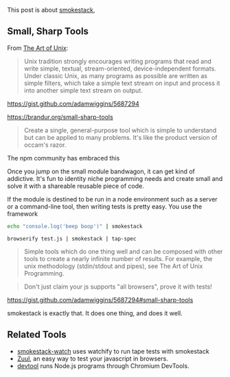 <!--
title: Smokestack
description: A delightfully minimalist tool for piping code into a browser
-->

This post is about [smokestack](),

## Small, Sharp Tools

From [The Art of Unix](http://www.catb.org/esr/writings/taoup/html/ch01s06.html#id2877684):

> Unix tradition strongly encourages writing programs that read and write simple, textual, stream-oriented, device-independent formats. Under classic Unix, as many programs as possible are written as simple filters, which take a simple text stream on input and process it into another simple text stream on output.


https://gist.github.com/adamwiggins/5687294


https://brandur.org/small-sharp-tools
> Create a single, general-purpose tool which is simple to understand but can be applied to many problems. It's like the product version of occam's razor.

The npm community has embraced this

Once you jump on the small module bandwagon, it can get kind of addictive.
It's fun to identity niche programming needs and create small
and solve it with a shareable reusable piece of code.

If the module is destined to be run in a node environment such as a server or
a command-line tool, then writing tests is pretty easy. You use the framework

```sh
echo "console.log('beep boop')" | smokestack
```

```
browserify test.js | smokestack | tap-spec
```

> Simple tools which do one thing well and can be composed with other tools to create a nearly infinite number of results. For example, the unix methodology (stdin/stdout and pipes), see The Art of Unix Programming.

> Don't just claim your js supports "all browsers", prove it with tests!


https://gist.github.com/adamwiggins/5687294#small-sharp-tools

smokestack is exactly that. It does one thing, and does it well.

## Related Tools

- [smokestack-watch](https://github.com/joeybaker/smokestack-watch) uses
watchify to run tape tests with smokestack
- [Zuul](https://github.com/defunctzombie/zuul), an easy way to test your
javascript in browsers.
- [devtool](https://github.com/Jam3/devtool) runs Node.js programs through
Chromium DevTools.

